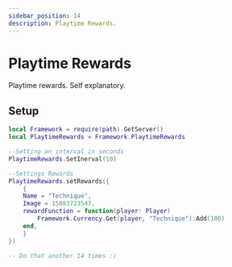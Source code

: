 ```yaml
---
sidebar_position: 14
description: Playtime Rewards.
---
```


# Playtime Rewards
Playtime rewards. Self explanatory.

## Setup

```lua
local Framework = require(path).GetServer()
local PlaytimeRewards = Framework.PlaytimeRewards

--Setting an interval in seconds
PlaytimeRewards.SetInerval(10)

--Settings Rewards
PlaytimeRewards.setRewards({
    {
	Name = "Technique",
	Image = 15883723547,
	rewardFunction = function(player: Player)
		Framework.Currency.Get(player, "Technique"):Add(100)
	end,
    }
})

-- Do that another 14 times :)
```